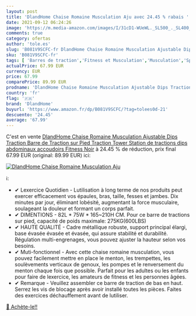 ```yaml
---
layout: post
title: 'DlandHome Chaise Romaine Musculation Aju avec 24.45 % rabais '
date: 2021-09-12 06:24:26
image: 'https://m.media-amazon.com/images/I/31cD1-WUeWL._SL500_._SL400_.jpg'
comments: true
category: ofertas
author: 'tole.es'
slug: 'B081V9SCFC-fr DlandHome Chaise Romaine Musculation Ajustable Dips...'
sku: 'B081V9SCFC-fr'
tags: [ 'Barres de traction','Fitness et Musculation','Musculation','Sports et Loisirs','dlandhome', ]
actualPrice: 67.99 EUR
currency: EUR
price: 67.99
comparePrice: 89.99 EUR
prodname: 'DlandHome Chaise Romaine Musculation Ajustable Dips Traction Barre de Traction sur Pied Traction Tower Station de tractions dips abdominaux  accoudoirs  Fitness Noir'
country: 'fr'
flag: '🇫🇷'
brand: 'DlandHome'
buyurl: 'https://www.amazon.fr/dp/B081V9SCFC/?tag=tolees0d-21'
descuento: '24.45'
average: '67.99'
---
```


C'est en vente [DlandHome Chaise Romaine Musculation Ajustable Dips Traction Barre de Traction sur Pied Traction Tower Station de tractions dips abdominaux  accoudoirs  Fitness Noir](https://www.amazon.fr/dp/B081V9SCFC/?tag=tolees0d-21)  à  24.45 % de réduction, prix final  67.99 EUR (original: 89.99 EUR) ici:

[![DlandHome Chaise Romaine Musculation Aju](https://m.media-amazon.com/images/I/31cD1-WUeWL._SL500_._SL400_.jpg)](https://www.amazon.fr/dp/B081V9SCFC/?tag=tolees0d-21)

ℹ️:

- ✔ Lexercice Quotidien - Lutilisation à long terme de nos produits peut exercer efficacement vos épaules, bras, taille, fesses et jambes. Dix minutes par jour, éliminant lobésité, augmentant la force musculaire, soulageant la douleur et formant un corps parfait.
- ✔ DIMENTIONS - 82L * 75W * 165~210H CM. Pour ce barre de tractions sur pied, capacité de poids maximale: 275KG(600LBS)
- ✔ HAUTE QUALITÉ - Cadre métallique robuste, support principal élargi, base évasée évasée et évasée, qui assure stabilité et durabilité. Régulation multi-engrenages, vous pouvez ajuster la hauteur selon vos besoins.
- ✔ Muti-fonctionnel - Avec cette chaise romaine musculation, vous pouvez facilement mettre en place le menton, les trempettes, les soulèvements verticaux de genoux, les pompes et le renversement du menton chaque fois que possible. Parfait pour les adultes ou les enfants pour faire de lexercice, les amateurs de fitness et les personnes âgées.
- ✔ Remarque - Veuillez assembler ce barre de traction de bas en haut. Serrez les vis de blocage après avoir installé toutes les pièces. Faites des exercices déchauffement avant de lutiliser.

[🛒 Achète-le!!](https://www.amazon.fr/dp/B081V9SCFC/?tag=tolees0d-21)
